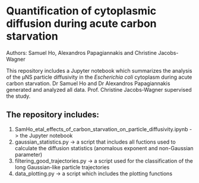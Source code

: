 # Quantification of cytoplasmic diffusion during acute carbon starvation

Authors: Samuel Ho, Alexandros Papagiannakis and Christine Jacobs-Wagner

This repository includes a Jupyter notebook which summarizes the analysis of the μNS particle diffusivity in the *Escherichia coli* cytoplasm during acute carbon starvation. Dr Samuel Ho and Dr Alexandros Papagiannakis generated and analyzed all data. Prof. Christine Jacobs-Wagner supervised the study. 

## The repository includes:
1. SamHo_etal_effects_of_carbon_starvation_on_particle_diffusivity.ipynb -> the Jupyter notebook
2. gaussian_statistics.py -> a script that includes all fuctions used to calculate the diffusion statistics (anomalous exponent and non-Gaussian parameter)
3. filtering_good_trajectories.py -> a script used for the classification of the long Gaussian-like particle trajectories
4. data_plotting.py -> a script which includes the plotting functions


